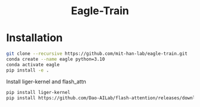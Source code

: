 <h1 style="text-align: center;">Eagle-Train</h1>

# Installation

```bash
git clone --recursive https://github.com/mit-han-lab/eagle-train.git
conda create --name eagle python=3.10
conda activate eagle
pip install -e .
```

Install liger-kernel and flash_attn
```bash
pip install liger-kernel
pip install https://github.com/Dao-AILab/flash-attention/releases/download/v2.7.4.post1/flash_attn-2.7.4.post1+cu12torch2.6cxx11abiFALSE-cp310-cp310-linux_x86_64.whl
```